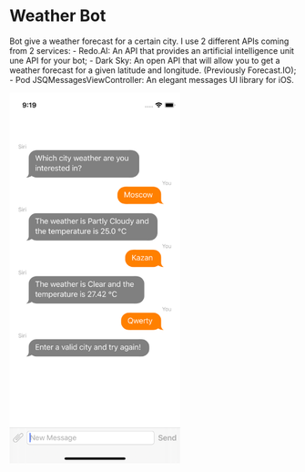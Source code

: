 # Weather Bot
Bot give a weather forecast for a certain city. I use 2 different APIs coming from 2 services:
    - Redo.AI: An API that provides an artificial intelligence unit une API for your bot;
    - Dark Sky: An open API that will allow you to get a weather forecast for a given latitude and longitude. (Previously Forecast.IO);
    - Pod JSQMessagesViewController: An elegant messages UI library for iOS.

<img src="demo.png" alt="demo.png" width="300"/>

